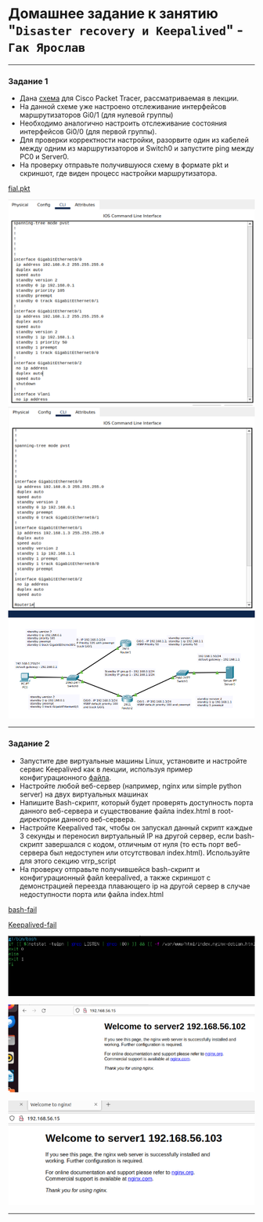 # Домашнее задание к занятию "`Disaster recovery и Keepalived`" - `Гак Ярослав`

---

### Задание 1

- Дана [схема](1/hsrp_advanced.pkt) для Cisco Packet Tracer, рассматриваемая в лекции.
- На данной схеме уже настроено отслеживание интерфейсов маршрутизаторов Gi0/1 (для нулевой группы)
- Необходимо аналогично настроить отслеживание состояния интерфейсов Gi0/0 (для первой группы).
- Для проверки корректности настройки, разорвите один из кабелей между одним из маршрутизаторов и Switch0 и запустите ping между PC0 и Server0.
- На проверку отправьте получившуюся схему в формате pkt и скриншот, где виден процесс настройки маршрутизатора.

[fial.pkt](https://github.com/Anudora41/sflt-hw-s/blob/main/hsrp_hw1.pkt) 
  
![alt text](https://github.com/Anudora41/sflt-hw-s/blob/main/роутер1.png)
![alt text](https://github.com/Anudora41/sflt-hw-s/blob/main/роутер2.png)
![alt text](https://github.com/Anudora41/sflt-hw-s/blob/main/screen.png)

---

### Задание 2

- Запустите две виртуальные машины Linux, установите и настройте сервис Keepalived как в лекции, используя пример конфигурационного [файла](1/keepalived-simple.conf).
- Настройте любой веб-сервер (например, nginx или simple python server) на двух виртуальных машинах
- Напишите Bash-скрипт, который будет проверять доступность порта данного веб-сервера и существование файла index.html в root-директории данного веб-сервера.
- Настройте Keepalived так, чтобы он запускал данный скрипт каждые 3 секунды и переносил виртуальный IP на другой сервер, если bash-скрипт завершался с кодом, отличным от нуля (то есть порт веб-сервера был недоступен или отсутствовал index.html). Используйте для этого секцию vrrp_script
- На проверку отправьте получившейся bash-скрипт и конфигурационный файл keepalived, а также скриншот с демонстрацией переезда плавающего ip на другой сервер в случае недоступности порта или файла index.html

[bash-fail](https://github.com/Anudora41/sflt-hw-s/blob/main/check_web.sh)

[Keepalived-fail](https://github.com/Anudora41/sflt-hw-s/blob/main/keepalived.conf)

![alt text](https://github.com/Anudora41/sflt-hw-s/blob/main/nginx.png)

![alt text](https://github.com/Anudora41/sflt-hw-s/blob/main/vir1.png)

![alt text](https://github.com/Anudora41/sflt-hw-s/blob/main/vir2.png)

---
